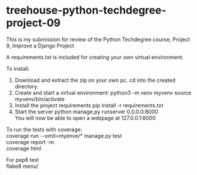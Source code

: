 # treehouse-python-techdegree-project-09

This is my submission for review of the Python Techdegree course, Project 9, Improve a Django Project

A requirements.txt is included for creating your own virtual environment.

To install: 
1. Download and extract the zip on your own pc. cd into the created directory.
2. Create and start a virtual environment: 
  python3 -m venv myvenv
  source myvenv/bin/activate
3. Install the project requirements
  pip install -r requirements.txt
4. Start the server
  python manage.py runserver 0.0.0.0:8000</br>
You will now be able to open a webpage at 127.0.0.1:8000

To run the tests with coverage:</br>
coverage run --omit=myenve/* manage.py test</br>
coverage report -m</br>
coverage html

For pep8 test</br>
flake8 menu/
